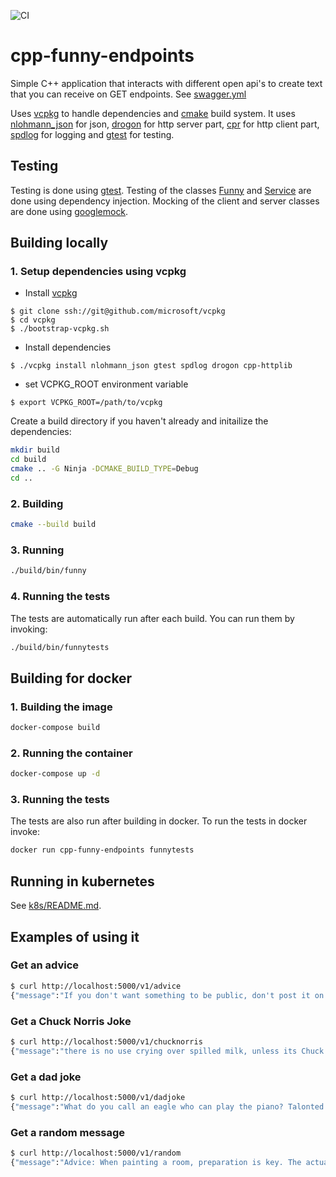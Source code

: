 ![CI](https://github.com/dllg/cpp-funny-endpoints/workflows/CI/badge.svg)

# cpp-funny-endpoints
Simple C++ application that interacts with different open api's to create text that you can receive on GET endpoints. See [swagger.yml](swagger.yml)

Uses [vcpkg](https://vcpkg.io/) to handle dependencies and [cmake](https://cmake.org/) build system. It uses [nlohmann_json](https://github.com/nlohmann/json) for json, [drogon](https://drogon.io) for http server part, [cpr](https://github.com/whoshuu/cpr) for http client part, [spdlog](https://github.com/gabime/spdlog) for logging and [gtest](https://github.com/google/googletest) for testing.

## Testing

Testing is done using [gtest](https://github.com/google/googletest). Testing of the classes [Funny](./source/Funny.h) and [Service](./source/Service.h) are done using dependency injection. Mocking of the client and server classes are done using [googlemock](https://github.com/google/googletest/blob/master/docs/gmock_cook_book.md).


## Building locally
### 1. Setup dependencies using vcpkg
- Install [vcpkg](https://vcpkg.io/en/getting-started)
```
$ git clone ssh://git@github.com/microsoft/vcpkg
$ cd vcpkg
$ ./bootstrap-vcpkg.sh
```

- Install dependencies
```
$ ./vcpkg install nlohmann_json gtest spdlog drogon cpp-httplib
```

- set VCPKG_ROOT environment variable
```
$ export VCPKG_ROOT=/path/to/vcpkg
```

Create a build directory if you haven't already and initailize the dependencies:
```bash
mkdir build
cd build
cmake .. -G Ninja -DCMAKE_BUILD_TYPE=Debug
cd ..
```

### 2. Building
```bash
cmake --build build
```

### 3. Running
```bash
./build/bin/funny
```

### 4. Running the tests
The tests are automatically run after each build. You can run them by invoking:
```bash
./build/bin/funnytests
```

## Building for docker
### 1. Building the image
```bash
docker-compose build
```

### 2. Running the container
```bash
docker-compose up -d
```

### 3. Running the tests
The tests are also run after building in docker. To run the tests in docker invoke:
```bash
docker run cpp-funny-endpoints funnytests
```

## Running in kubernetes
See [k8s/README.md](./k8s/README.md).

## Examples of using it
### Get an advice
```bash
$ curl http://localhost:5000/v1/advice
{"message":"If you don't want something to be public, don't post it on the Internet."}
```

### Get a Chuck Norris Joke
```bash
$ curl http://localhost:5000/v1/chucknorris
{"message":"there is no use crying over spilled milk, unless its Chuck Norris' milk because then your gonna die"}
```

### Get a dad joke
```bash
$ curl http://localhost:5000/v1/dadjoke
{"message":"What do you call an eagle who can play the piano? Talonted!"}
```

### Get a random message
```bash
$ curl http://localhost:5000/v1/random
{"message":"Advice: When painting a room, preparation is key. The actual painting should account for about 40% of the work."}
```
